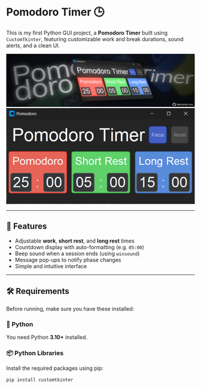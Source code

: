 # Pomodoro Timer 🕒

This is my first Python GUI project, a **Pomodoro Timer** built using `CustomTkinter`, featuring customizable work and break durations, sound alerts, and a clean UI.

![screenshot](assets/banner.png)
![screenshot](assets/screenshot.png)


---

## 🚀 Features

- Adjustable **work**, **short rest**, and **long rest** times
- Countdown display with auto-formatting (e.g. `05:00`)
- Beep sound when a session ends (using `winsound`)
- Message pop-ups to notify phase changes
- Simple and intuitive interface

---

## 🛠️ Requirements

Before running, make sure you have these installed:

### 🐍 Python
You need Python **3.10+** installed.

### 📦 Python Libraries
Install the required packages using pip:

```bash
pip install customtkinter
